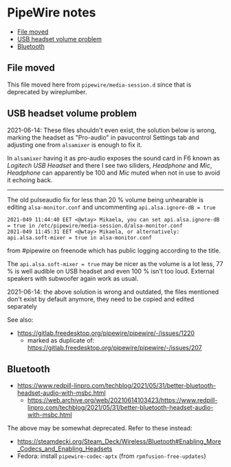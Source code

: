 # PipeWire notes

<!-- editorconfig-checker-disable -->
<!-- prettier-ignore-start -->

<!-- START doctoc generated TOC please keep comment here to allow auto update -->
<!-- DON'T EDIT THIS SECTION, INSTEAD RE-RUN doctoc TO UPDATE -->

- [File moved](#file-moved)
- [USB headset volume problem](#usb-headset-volume-problem)
- [Bluetooth](#bluetooth)

<!-- END doctoc generated TOC please keep comment here to allow auto update -->

<!-- prettier-ignore-end -->
<!-- editorconfig-checker-enable -->

## File moved

This file moved here from `pipewire/media-session.d` since that is deprecated
by wireplumber.

## USB headset volume problem

2021-06-14: These files shouldn't even exist, the solution below is wrong,
marking the headset as "Pro-audio" in pavucontrol Settings tab and adjusting
one from `alsamixer` is enough to fix it.

In `alsamixer` having it as pro-audio exposes the sound card in F6 known as
_Logitech USB Headset_ and there I see two siliders, _Headphone_ and _Mic_,
_Headphone_ can apparently be 100 and _Mic_ muted when not in use to avoid
it echoing back.

---

The old pulseaudio fix for less than 20 % volume being unhearable is editing
`alsa-monitor.conf` and uncommenting `api.alsa.ignore-dB = true`

```
2021-049 11:44:40 EET <@wtay> Mikaela, you can set api.alsa.ignore-dB = true in /etc/pipewire/media-session.d/alsa-monitor.conf
2021-049 11:45:31 EET <@wtay> Mikaela, or alternatively: api.alsa.soft-mixer = true in alsa-monitor.conf
```

from #pipewire on freenode which has public logging according to the title.

The `api.alsa.soft-mixer = true` may be nicer as the volume is a lot less,
77 % is well audible on USB headset and even 100 % isn't too loud. External
speakers with subwoofer again work as usual.

2021-06-14: the above solution is wrong and outdated, the files mentioned
don't exist by default anymore, they need to be copied and edited separately

See also:

- https://gitlab.freedesktop.org/pipewire/pipewire/-/issues/1220
  - marked as duplicate of: https://gitlab.freedesktop.org/pipewire/pipewire/-/issues/207

## Bluetooth

- https://www.redpill-linpro.com/techblog/2021/05/31/better-bluetooth-headset-audio-with-msbc.html
  - https://web.archive.org/web/20210614103423/https://www.redpill-linpro.com/techblog/2021/05/31/better-bluetooth-headset-audio-with-msbc.html

The above may be somewhat deprecated. Refer to these instead:

- https://steamdecki.org/Steam_Deck/Wireless/Bluetooth#Enabling_More_Codecs_and_Enabling_Headsets
- Fedora: install `pipewire-codec-aptx` (from `rpmfusion-free-updates`)
